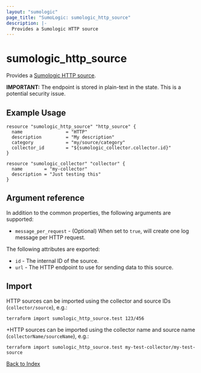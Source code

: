 ```yaml
---
layout: "sumologic"
page_title: "SumoLogic: sumologic_http_source"
description: |-
  Provides a Sumologic HTTP source
---
```


# sumologic_http_source
Provides a [Sumologic HTTP source][1].

__IMPORTANT:__ The endpoint is stored in plain-text in the state. This is a potential security issue.

## Example Usage
```hcl
resource "sumologic_http_source" "http_source" {
  name                = "HTTP"
  description         = "My description"
  category            = "my/source/category"
  collector_id        = "${sumologic_collector.collector.id}"
}

resource "sumologic_collector" "collector" {
  name        = "my-collector"
  description = "Just testing this"
}
```

## Argument reference

In addition to the common properties, the following arguments are supported:

- `message_per_request` - (Optional) When set to `true`, will create one log message per HTTP request.

The following attributes are exported:

- `id` - The internal ID of the source.
- `url` - The HTTP endpoint to use for sending data to this source.

## Import
HTTP sources can be imported using the collector and source IDs (`collector/source`), e.g.:

```hcl
terraform import sumologic_http_source.test 123/456
```

+HTTP sources can be imported using the collector name and source name (`collectorName/sourceName`), e.g.:

```hcl
terraform import sumologic_http_source.test my-test-collector/my-test-source
```

[Back to Index][0]

[0]: ../README.md
[1]: https://help.sumologic.com/Send_Data/Sources/02Sources_for_Hosted_Collectors/HTTP_Source
